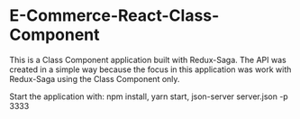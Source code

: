# E-Commerce-React-Class-Component

This is a Class Component application built with Redux-Saga. The API was created in a simple way because the focus in this application was work with Redux-Saga using the Class Component only.

Start the application with:
npm install,
yarn start,
json-server server.json -p 3333

